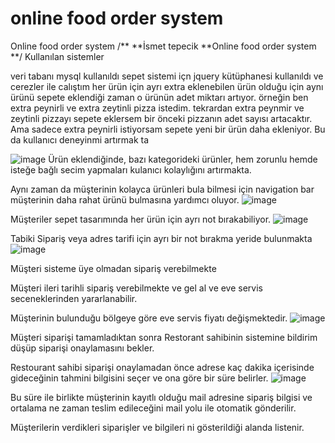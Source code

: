 # online food order system
 Online food order system
/**
**İsmet tepecik
**Online food order system
**/
Kullanılan sistemler


veri tabanı mysql kullanıldı
sepet sistemi içn jquery kütüphanesi kullanıldı ve cerezler ile calıştım
her ürün için ayrı extra eklenebilen ürün olduğu için aynı ürünü sepete eklendiği zaman o ürünün adet miktarı artıyor.
örneğin ben extra peynirli ve extra zeytinli pizza istedim. tekrardan extra peynmir ve zeytinli pizzayı sepete eklersem bir önceki pizzanın adet sayısı artacaktır. Ama sadece extra peynirli istiyorsam sepete yeni bir ürün daha ekleniyor. Bu da kullanıcı deneyinmi artırmak ta


![image](https://github.com/iskocan01/online-food-order-system/assets/116522309/abccedd2-98e7-483f-89d9-49abcf9a219b)
Ürün eklendiğinde, bazı kategorideki ürünler, hem zorunlu hemde isteğe bağlı secim yapmaları kulanıcı kolaylığını artırmakta.

Aynı zaman da müşterinin kolayca ürünleri bula bilmesi için navigation bar müşterinin daha rahat ürünü bulmasına yardımcı oluyor.
![image](https://github.com/iskocan01/online-food-order-system/assets/116522309/9d364caa-9335-4218-9ced-17050e9e90ab)

Müşteriler sepet tasarımında her ürün için ayrı not bırakabiliyor. 
![image](https://github.com/iskocan01/online-food-order-system/assets/116522309/14c1381d-ecbd-4ad1-a0a8-bca0eddd42c3)

Tabiki Sipariş veya adres tarifi için ayrı bir not bırakma yeride bulunmakta
![image](https://github.com/iskocan01/online-food-order-system/assets/116522309/e262a43a-84bd-4015-9e2d-aa67fcb78327)

Müşteri sisteme üye olmadan sipariş verebilmekte

Müşteri ileri tarihli sipariş verebilmekte ve gel al ve eve servis seceneklerinden yararlanabilir.

Müşterinin bulunduğu bölgeye göre eve servis fiyatı değişmektedir.
![image](https://github.com/iskocan01/online-food-order-system/assets/116522309/17503d51-7b3f-48ea-a1a3-40022c9e6be1)

Müşteri siparişi tamamladıktan sonra Restorant sahibinin sistemine bildirim düşüp siparişi onaylamasını bekler.

Restourant sahibi siparişi onaylamadan önce adrese kaç dakika içerisinde gideceğinin tahmini bilgisini seçer ve ona göre bir süre belirler.
![image](https://github.com/iskocan01/online-food-order-system/assets/116522309/4212862a-8aac-4c83-b385-7f240adec31a)

Bu süre ile birlikte müşterinin kayıtlı olduğu mail adresine sipariş bilgisi ve ortalama ne zaman teslim edileceğini mail yolu ile otomatik gönderilir.

Müşterilerin verdikleri siparişler ve bilgileri ni gösterildiği alanda listenir.


